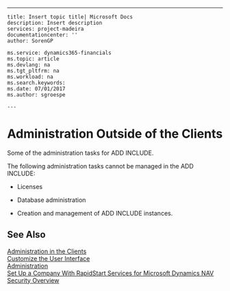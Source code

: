 ---
    title: Insert topic title| Microsoft Docs
    description: Insert description
    services: project-madeira
    documentationcenter: ''
    author: SorenGP

    ms.service: dynamics365-financials
    ms.topic: article
    ms.devlang: na
    ms.tgt_pltfrm: na
    ms.workload: na
    ms.search.keywords:
    ms.date: 07/01/2017
    ms.author: sgroespe

    ---
# Administration Outside of the Clients
Some of the administration tasks for ADD INCLUDE<!--[!INCLUDE[navnow](../../includes/nav_shell_md.md)]-->.  
  
 The following administration tasks cannot be managed in the ADD INCLUDE<!--[!INCLUDE[nav_windows](../../includes/nav_windows_md.md)]-->:  
  
-   Licenses  
  
-   Database administration  
  
-   Creation and management of ADD INCLUDE<!--[!INCLUDE[nav_server](../../includes/nav_server_md.md)]--> instances.  
  
## See Also  
 [Administration in the Clients](../administration-in-the-clients.md)   
 [Customize the User Interface](../customize-the-user-interface.md)   
 [Administration](../Administration.md)   
 [Set Up a Company With RapidStart Services for Microsoft Dynamics NAV](../set-up-a-company-with-rapidstart-services-for-microsoft-dynamics-nav.md)   
 [Security Overview](../Security%20Overview.md)